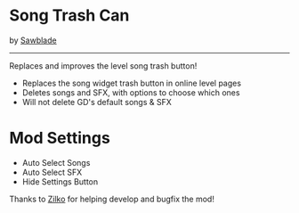 # Song Trash Can
by [Sawblade](user:14662713)

---
Replaces and improves the level song trash button!

* Replaces the song widget trash button in online level pages
* Deletes songs and SFX, with options to choose which ones
* Will not delete GD's default songs & SFX

# Mod Settings

* Auto Select Songs
* Auto Select SFX
* Hide Settings Button

Thanks to [Zilko](user:10300913) for helping develop and bugfix the mod!
